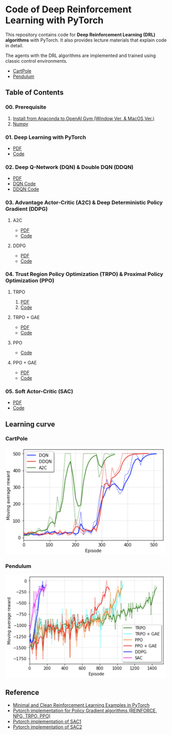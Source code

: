 # Code of Deep Reinforcement Learning with PyTorch

This repository contains code for **Deep Reinforcement Learning (DRL) algorithms** with PyTorch. It also provides lecture materials that explain code in detail.

The agents with the DRL algorithms are implemented and trained using classic control environments.

- [CartPole](https://gym.openai.com/envs/CartPole-v1/)
- [Pendulum](https://gym.openai.com/envs/Pendulum-v0/)

## Table of Contents

### 00. Prerequisite

1. [Install from Anaconda to OpenAI Gym (Window Ver. & MacOS Ver.)](https://github.com/dongminlee94/Samsung-DRL-Code/tree/master/0_Prerequisite/01_Install)
2. [Numpy](https://github.com/dongminlee94/Samsung-DRL-Code/tree/master/0_Prerequisite/02_Numpy)

### 01. Deep Learning with PyTorch

- [PDF](https://github.com/dongminlee94/Samsung-DRL-Code/blob/master/1_DL_Pytorch/DL_PyTorch.pdf)
- [Code](https://github.com/dongminlee94/Samsung-DRL-Code/blob/master/1_DL_Pytorch/PyTorch.py)

### 02. Deep Q-Network (DQN) & Double DQN (DDQN)

- [PDF]()
- [DQN Code]()
- [DDQN Code]()

### 03. Advantage Actor-Critic (A2C) & Deep Deterministic Policy Gradient (DDPG)

1. A2C
   - [PDF]()
   - [Code]()

2. DDPG
   - [PDF]()
   - [Code]()

### 04. Trust Region Policy Optimization (TRPO) & Proximal Policy Optimization (PPO)

1. TRPO
   1. [PDF]()
   2. [Code]()

2. TRPO + GAE
   - [PDF]()
   - [Code]()

3. PPO
   - [Code]()

4. PPO + GAE
   - [PDF]()
   - [Code]()

### 05. Soft Actor-Critic (SAC)

- [PDF]()
- [Code]()

## Learning curve

### CartPole

<img src="img/cartpole.png" width="500"/>

### Pendulum

<img src="img/pendulum.png" width="500"/>

## Reference

- [Minimal and Clean Reinforcement Learning Examples in PyTorch](https://github.com/reinforcement-learning-kr/reinforcement-learning-pytorch)
- [Pytorch implementation for Policy Gradient algorithms (REINFORCE, NPG, TRPO, PPO)](https://github.com/reinforcement-learning-kr/pg_travel)
- [Pytorch implementation of SAC1](https://github.com/vitchyr/rlkit/tree/master/rlkit/torch/sac)
- [Pytorch implementation of SAC2](https://github.com/pranz24/pytorch-soft-actor-critic)
